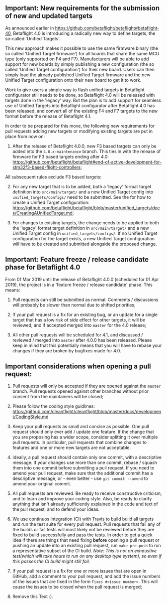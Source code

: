 ## Important: New requirements for the submission of new and updated targets

As announced earlier in https://github.com/betaflight/betaflight#betaflight-40, Betaflight 4.0 is introducing a radically new way to define targets, the so-called 'Unified Targets'.

This new approach makes it possible to use the same firmware binary (the so called 'Unified Target firmware') for all boards that share the same MCU type (only supported on F4 and F7). Manufacturers will be able to add support for new boards by simply publishing a new configuration (the so called 'Unified Target configuration') for their new board. Users can then simply load the already published Unified Target firmware and the new Unified Target configuration onto their new board to get it to work.

Work to give users a simple way to flash unified targets in Betaflight configurator still needs to be done, so Betaflight 4.0 will be released with targets done in the 'legacy' way. But the plan is to add support for seamless use of Unified Targets into Betaflight configurator after Betaflight 4.0 has been released, and convert all of the existing F4 and F7 targets to the new format before the release of Betaflight 4.1.

In order to be prepared for this move, the following new requirements for pull requests adding new targets or modifying existing targets are put in place from now on:

1. After the release of Betaflight 4.0.0, new F3 based targets can only be added into the `4.0.x-maintenance` branch. This ties in with the release of firmware for F3 based targets ending after 4.0: https://github.com/betaflight/betaflight#end-of-active-development-for-stm32f3-based-flight-controllers;

All subsequent rules exclude F3 based targets:

2. For any new target that is to be added, both a 'legacy' format target definition into `src/main/target/` and a new Unified Target config into `unified_targets/configs/` need to be submitted. See the for how to create a Unified Target configuration: https://github.com/betaflight/betaflight/blob/master/unified_targets/docs/CreatingAUnifiedTarget.md;

3. For changes to existing targets, the change needs to be applied to both the 'legacy' format target definition in `src/main/target/` and a new Unified Target config in `unified_targets/configs/`. If no Unified Target configuration for the target exists, a new Unified Target configuration will have to be created and submitted alongside the proposed change.


## Important: Feature freeze / release candidate phase for Betaflight 4.0

From 01 Mar 2019 until the release of Betaflight 4.0.0 (scheduled for 01 Apr 2019), the project is in a 'feature freeze / release candidate' phase. This means:

1. Pull requests can still be submitted as normal. Comments / discussions will probably be slower than normal due to shifted priorities;

2. If your pull request is a fix for an existing bug, or an update for a single target that has a low risk of side effect for other targets, it will be reviewed, and if accepted merged into `master` for the 4.0 release;

3. All other pull requests will be scheduled for 4.1, and discussed / reviewed / merged into `master` after 4.0.0 has been released. Please keep in mind that this potentially means that you will have to rebase your changes if they are broken by bugfixes made for 4.0.


## Important considerations when opening a pull request:

1. Pull requests will only be accepted if they are opened against the `master` branch. Pull requests opened against other branches without prior consent from the maintainers will be closed;

2. Please follow the coding style guidlines: https://github.com/cleanflight/cleanflight/blob/master/docs/development/CodingStyle.md

3. Keep your pull requests as small and concise as possible. One pull request should only ever add / update one feature. If the change that you are proposing has a wider scope, consider splitting it over multiple pull requests. In particular, pull requests that combine changes to features and one or more new targets are not acceptable.

4. Ideally, a pull request should contain only one commit, with a descriptive message. If your changes use more than one commit, rebase / squash them into one commit before submitting a pull request. If you need to amend your pull request, make sure that the additional commit has a descriptive message, or - even better - use `git commit --amend` to amend your original commit.

5. All pull requests are reviewed. Be ready to receive constructive criticism, and to learn and improve your coding style. Also, be ready to clarify anything that isn't already sufficiently explained in the code and text of the pull request, and to defend your ideas.

6. We use continuos integration (CI) with [Travis](https://travis-ci.com/betaflight) to build build all targets and run the test suite for every pull request. Pull requests that fail any of the builds or fail tests will most likely not be reviewed before they are fixed to build successfully and pass the tests. In order to get a quick idea if there are things that need fixing **before** opening a pull request or pushing an update into an existing pull request, run `make pre-push` to run a representative subset of the CI build. _Note: This is not an exhaustive test(which will take hours to run on any desktop type system), so even if this passes the CI build might still fail._

7. If your pull request is a fix for one or more issues that are open in GitHub, add a comment to your pull request, and add the issue numbers of the issues that are fixed in the form `Fixes #<issue number>`. This will cause the issues to be closed when the pull request is merged;

8. Remove this Text :).
